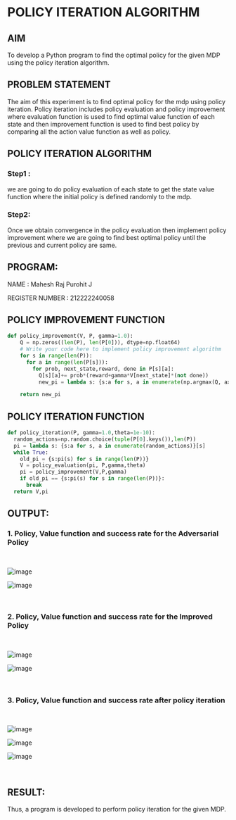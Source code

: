 # POLICY ITERATION ALGORITHM

## AIM
To develop a Python program to find the optimal policy for the given MDP using the policy iteration algorithm.

## PROBLEM STATEMENT
The aim of this experiment is to find optimal policy for the mdp using policy iteration. Policy iteration includes policy evaluation and policy improvement where evaluation function is used to find optimal value function of each state and then improvement function is used to find best policy by comparing all the action value function as well as policy.

## POLICY ITERATION ALGORITHM
### Step1 :
we are going to do policy evaluation of each state to get the state value function where the initial policy is defined randomly to the mdp.

### Step2:
Once we obtain convergence in the policy evaluation then implement policy improvement where we are going to find best optimal policy until the previous and current policy are same.

## PROGRAM:
NAME : Mahesh Raj Purohit J

REGISTER NUMBER : 212222240058



## POLICY IMPROVEMENT FUNCTION

```python
def policy_improvement(V, P, gamma=1.0):
    Q = np.zeros((len(P), len(P[0])), dtype=np.float64)
    # Write your code here to implement policy improvement algorithm
    for s in range(len(P)):
      for a in range(len(P[s])):
        for prob, next_state,reward, done in P[s][a]:
          Q[s][a]+= prob*(reward+gamma*V[next_state]*(not done))
          new_pi = lambda s: {s:a for s, a in enumerate(np.argmax(Q, axis=1))}[s]

    return new_pi

```


## POLICY ITERATION FUNCTION

```python
def policy_iteration(P, gamma=1.0,theta=1e-10):
  random_actions=np.random.choice(tuple(P[0].keys()),len(P))
  pi = lambda s: {s:a for s, a in enumerate(random_actions)}[s]
  while True:
    old_pi = {s:pi(s) for s in range(len(P))}
    V = policy_evaluation(pi, P,gamma,theta)
    pi = policy_improvement(V,P,gamma)
    if old_pi == {s:pi(s) for s in range(len(P))}:
      break
  return V,pi

```


## OUTPUT:
### 1. Policy, Value function and success rate for the Adversarial Policy
</br>

![image](https://github.com/user-attachments/assets/7122d0c0-cd25-4aac-bc5a-78aebbcb9d53)


![image](https://github.com/user-attachments/assets/396d9969-f7a8-4a44-92b4-8c0531eba862)


</br>

### 2. Policy, Value function and success rate for the Improved Policy
</br>

![image](https://github.com/user-attachments/assets/1438a40b-b2c0-4a55-bb6c-45541f5ad9aa)



![image](https://github.com/user-attachments/assets/72b8130b-1419-4ce0-a026-734381441553)


</br>

### 3. Policy, Value function and success rate after policy iteration
</br>

![image](https://github.com/user-attachments/assets/a1153e0a-8e17-4efa-8a43-3ab8c203b6fe)

![image](https://github.com/user-attachments/assets/778864a6-bd9b-4982-830b-bc9054e95a85)


![image](https://github.com/user-attachments/assets/8d95bb7b-5ee8-4129-a5ec-7d6c460b4f3b)



</br>


## RESULT:

Thus, a program is developed to perform policy iteration for the given MDP.
